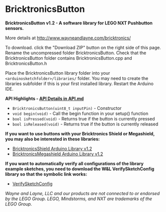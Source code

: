 BricktronicsButton
==================

**BricktronicsButton v1.2 - A software library for LEGO NXT Pushbutton sensors.**

More details at http://www.wayneandlayne.com/bricktronics/

To download. click the "Download ZIP" button on the right side of this page. Rename the uncompressed folder BricktronicsButton. Check that the BricktronicsButton folder contains BricktronicsButton.cpp and BricktronicsButton.h

Place the BricktronicsButton library folder into your `<arduinosketchfolder>/libraries/` folder. You may need to create the libraries subfolder if this is your first installed library. Restart the Arduino IDE.

**API Highlights - [API Details in API.md](API.md)**
* `BricktronicsButton(uint8_t inputPin)` - Constructor
* `void begin(void)` - Call the begin function in your setup() function
* `bool isPressed(void)` - Returns true if the button is currently pressed
* `bool isReleased(void)` - Returns true if the button is currently released

**If you want to use buttons with your Bricktronics Shield or Megashield, you may also be interested in these libraries:**
* [BricktronicsShield Arduino Library v1.2](https://github.com/wayneandlayne/BricktronicsShield)
* [BricktronicsMegashield Arduino Library v1.2](https://github.com/wayneandlayne/BricktronicsMegashield)

**If you want to automatically verify all configurations of the library example sketches, you need to download the W&L VerifySketchConfig library so that the symbolic link works:**
* [VerifySketchConfig](https://github.com/wayneandlayne/VerifySketchConfig/)

_Wayne and Layne, LLC and our products are not connected to or endorsed by the LEGO Group. LEGO, Mindstorms, and NXT are trademarks of the LEGO Group._

